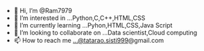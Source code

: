 - 👋 Hi, I’m @Ram7979
- 👀 I’m interested in ...Python,C,C++,HTML,CSS
- 🌱 I’m currently learning ...Pyhon,HTML,CSS,Java Script
- 💞️ I’m looking to collaborate on ...Data scientist,Cloud computing
- 📫 How to reach me ...@tatarao.sisti999@gmail.com

<!---
Ram7979/Ram7979 is a ✨ special ✨ repository because its `README.md` (this file) appears on your GitHub profile.
You can click the Preview link to take a look at your changes.
--->
